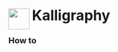 
<h1>
	<img src="~/icon.svg" style="float: left; width: 42px; margin: 3px 5px 0 0;">
	Kalligraphy
</h1>

### How to

